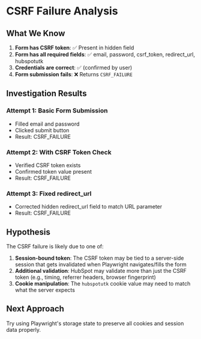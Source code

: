 # CSRF Failure Analysis

## What We Know

1. **Form has CSRF token**: ✅ Present in hidden field
2. **Form has all required fields**: ✅ email, password, csrf_token, redirect_url, hubspotutk
3. **Credentials are correct**: ✅ (confirmed by user)
4. **Form submission fails**: ❌ Returns `CSRF_FAILURE`

## Investigation Results

### Attempt 1: Basic Form Submission
- Filled email and password
- Clicked submit button
- Result: CSRF_FAILURE

### Attempt 2: With CSRF Token Check
- Verified CSRF token exists
- Confirmed token value present
- Result: CSRF_FAILURE

### Attempt 3: Fixed redirect_url
- Corrected hidden redirect_url field to match URL parameter
- Result: CSRF_FAILURE

## Hypothesis

The CSRF failure is likely due to one of:

1. **Session-bound token**: The CSRF token may be tied to a server-side session that gets invalidated when Playwright navigates/fills the form
2. **Additional validation**: HubSpot may validate more than just the CSRF token (e.g., timing, referrer headers, browser fingerprint)
3. **Cookie manipulation**: The `hubspotutk` cookie value may need to match what the server expects

## Next Approach

Try using Playwright's storage state to preserve all cookies and session data properly.
